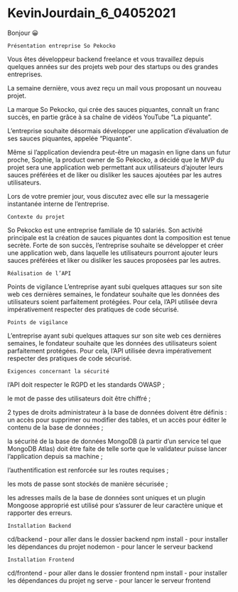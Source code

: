 # KevinJourdain_6_04052021
Bonjour 😀


    Présentation entreprise So Pekocko

Vous êtes développeur backend freelance et vous travaillez depuis quelques années sur des projets web pour des startups ou des grandes entreprises.

La semaine dernière, vous avez reçu un mail vous proposant un nouveau projet.

La marque So Pekocko, qui crée des sauces piquantes, connaît un franc succès, en partie grâce à sa chaîne de vidéos YouTube “La piquante”.

L’entreprise souhaite désormais développer une application d’évaluation de ses sauces piquantes, appelée “Piquante”.

Même si l’application deviendra peut-être un magasin en ligne dans un futur proche, Sophie, la product owner de So Pekocko, a décidé que le MVP du projet sera une application web permettant aux utilisateurs d’ajouter leurs sauces préférées et de liker ou disliker les sauces ajoutées par les autres utilisateurs.

Lors de votre premier jour, vous discutez avec elle sur la messagerie instantanée interne de l’entreprise.


    Contexte du projet

So Pekocko est une entreprise familiale de 10 salariés. Son activité principale est la création
de sauces piquantes dont la composition est tenue secrète. Forte de son succès, l’entreprise
souhaite se développer et créer une application web, dans laquelle les utilisateurs pourront
ajouter leurs sauces préférées et liker ou disliker les sauces proposées par les autres.

    Réalisation de l’API

Points de vigilance
L’entreprise ayant subi quelques attaques sur son site web ces dernières semaines, le
fondateur souhaite que les données des utilisateurs soient parfaitement protégées.
Pour cela, l’API utilisée devra impérativement respecter des pratiques de code sécurisé.

    Points de vigilance
L’entreprise ayant subi quelques attaques sur son site web ces dernières semaines, le
fondateur souhaite que les données des utilisateurs soient parfaitement protégées.
Pour cela, l’API utilisée devra impérativement respecter des pratiques de code sécurisé.

    Exigences concernant la sécurité 

l’API doit respecter le RGPD et les standards OWASP ;

le mot de passe des utilisateurs doit être chiffré ;

2 types de droits administrateur à la base de données doivent être définis : un accès
pour supprimer ou modifier des tables, et un accès pour éditer le contenu de la base
de données ;

la sécurité de la base de données MongoDB (à partir d’un service tel que MongoDB
Atlas) doit être faite de telle sorte que le validateur puisse lancer l’application depuis
sa machine ;

l’authentification est renforcée sur les routes requises ;

les mots de passe sont stockés de manière sécurisée ;

les adresses mails de la base de données sont uniques et un plugin Mongoose
approprié est utilisé pour s’assurer de leur caractère unique et rapporter des erreurs.

    Installation Backend

cd/backend - pour aller dans le dossier backend
npm install - pour installer les dépendances du projet
nodemon - pour lancer le serveur backend

    Installation Frontend

cd/frontend - pour aller dans le dossier frontend
npm install - pour installer les dépendances du projet
ng serve - pour lancer le serveur frontend
